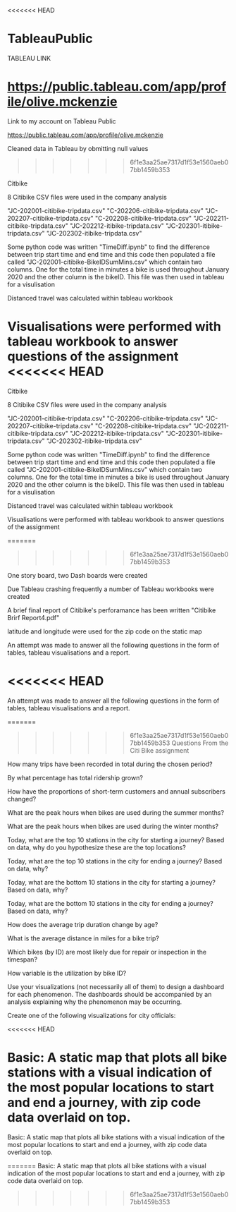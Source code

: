 <<<<<<< HEAD
# TableauPublic


TABLEAU LINK

https://public.tableau.com/app/profile/olive.mckenzie
=======

Link to my account on Tableau Public

https://public.tableau.com/app/profile/olive.mckenzie

Cleaned data in Tableau by obmitting null values
>>>>>>> 6f1e3aa25ae7317d1f53e1560aeb07bb1459b353

Citbike

8 Citibike CSV files were used in the company analysis

"JC-202001-citibike-tripdata.csv" "C-202206-citibike-tripdata.csv" "JC-202207-citibike-tripdata.csv" "C-202208-citibike-tripdata.csv" "JC-202211-citibike-tripdata.csv" "JC-202212-itibike-tripdata.csv" "JC-202301-itibike-tripdata.csv" "JC-202302-itibike-tripdata.csv"

Some python code was written "TimeDiff.ipynb" to find the difference between trip start time and end time and this code then populated a file called "JC-202001-citibike-BikeIDSumMins.csv" which contain two columns. One for the total time in minutes a bike is used throughout January 2020 and the other column is the bikeID. This file was then used in tableau for a visulisation

Distanced travel was calculated within tableau workbook

Visualisations were performed with tableau workbook to answer questions of the assignment
<<<<<<< HEAD
=======
Citbike 


8 Citibike CSV files were used in the company analysis

"JC-202001-citibike-tripdata.csv"
"C-202206-citibike-tripdata.csv"
"JC-202207-citibike-tripdata.csv"
"C-202208-citibike-tripdata.csv"
"JC-202211-citibike-tripdata.csv"
"JC-202212-itibike-tripdata.csv"
"JC-202301-itibike-tripdata.csv"
"JC-202302-itibike-tripdata.csv"

Some python code was written "TimeDiff.ipynb" to find the difference between trip start time and end time and this code then populated a file called "JC-202001-citibike-BikeIDSumMins.csv" which contain two columns. One for the total time in minutes a bike is used throughout January 2020 and the other column is the bikeID. This file was then used in tableau for a visulisation 

Distanced travel was calculated within tableau workbook

Visualisations were performed with tableau workbook to answer questions of the assignment 

=======
>>>>>>> 6f1e3aa25ae7317d1f53e1560aeb07bb1459b353

One story board, two Dash boards were created

Due Tableau crashing frequently a number of Tableau workbooks were created

A brief final report of Citibike's perforamance has been written "Citibike Brirf Report4.pdf"

latitude and longitude were used for the zip code on the static map

An attempt was made to answer all the following questions in the form of tables, tableau visualisations and a report.

<<<<<<< HEAD
=======

An attempt was made to answer all the following questions in the form of tables, tableau visualisations and a report.



=======
>>>>>>> 6f1e3aa25ae7317d1f53e1560aeb07bb1459b353
Questions From the Citi Bike assignment

How many trips have been recorded in total during the chosen period?

By what percentage has total ridership grown?

How have the proportions of short-term customers and annual subscribers changed?

What are the peak hours when bikes are used during the summer months?

What are the peak hours when bikes are used during the winter months?

Today, what are the top 10 stations in the city for starting a journey? Based on data, why do you hypothesize these are the top locations?

Today, what are the top 10 stations in the city for ending a journey? Based on data, why?

Today, what are the bottom 10 stations in the city for starting a journey? Based on data, why?

Today, what are the bottom 10 stations in the city for ending a journey? Based on data, why?

How does the average trip duration change by age?

What is the average distance in miles for a bike trip?

Which bikes (by ID) are most likely due for repair or inspection in the timespan?

How variable is the utilization by bike ID?

Use your visualizations (not necessarily all of them) to design a dashboard for each phenomenon. The dashboards should be accompanied by an analysis explaining why the phenomenon may be occurring.

Create one of the following visualizations for city officials:

<<<<<<< HEAD

Basic: A static map that plots all bike stations with a visual indication of the most popular locations to start and end a journey, with zip code data overlaid on top.
=======
Basic: A static map that plots all bike stations with a visual indication of the most popular locations to start and end a journey, with zip code data overlaid on top.


=======
Basic: A static map that plots all bike stations with a visual indication of the most popular locations to start and end a journey, with zip code data overlaid on top.
>>>>>>> 6f1e3aa25ae7317d1f53e1560aeb07bb1459b353

